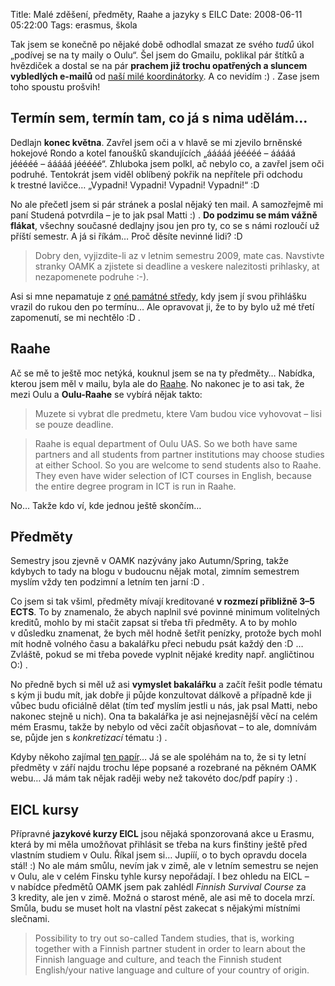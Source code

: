 Title: Malé zděšení, předměty, Raahe a jazyky s EILC
Date: 2008-06-11 05:22:00
Tags: erasmus, škola

Tak jsem se konečně po nějaké době odhodlal smazat ze svého *tudů* úkol „podívej se na ty maily o Oulu“. Šel jsem do Gmailu, poklikal pár štítků a hvězdiček a dostal se na pár **prachem již trochu opatřených a sluncem vybledlých e-mailů** od [naší milé koordinátorky](http://www.fit.vutbr.cz/~studena/). A co nevidím :) . Zase jsem toho spoustu prošvih!

## Termín sem, termín tam, co já s nima udělám…

Dedlajn **konec května**. Zavřel jsem oči a v hlavě se mi zjevilo brněnské hokejové Rondo a kotel fanoušků skandujících „ááááá jééééé – ááááá jééééé – ááááá jééééé“. Zhluboka jsem polkl, ač nebylo co, a zavřel jsem oči podruhé. Tentokrát jsem viděl oblíbený pokřik na nepřítele při odchodu k trestné lavičce… „Vypadni! Vypadni! Vypadni! Vypadni!“ :D

No ale přečetl jsem si pár stránek a poslal nějaký ten mail. A samozřejmě mi paní Studená potvrdila – je to jak psal Matti :) . **Do podzimu se mám vážně flákat**, všechny současné dedlajny jsou jen pro ty, co se s námi rozloučí už příští semestr. A já si říkám… Proč děsíte nevinné lidi? :D

> Dobry den, vyjizdite-li az v letnim semestru 2009, mate cas. Navstivte stranky OAMK a zjistete si deadline a veskere nalezitosti prihlasky, at nezapomenete podruhe :-).

Asi si mne nepamatuje z [oné památné středy](http://honzajavorek.cz/blog/erasmus), kdy jsem jí svou přihlášku vrazil do rukou den po termínu… Ale opravovat ji, že to by bylo už mé třetí zapomenutí, se mi nechtělo
:D .

## Raahe

Ač se mě to ještě moc netýká, kouknul jsem se na ty předměty… Nabídka, kterou jsem měl v mailu, byla ale do [Raahe](http://maps.google.com/maps?f=q&hl=cs&geocode=&q=raahe&sll=49.223844,16.582586&sspn=0.007568,0.017917&ie=UTF8&ll=64.862941,25.114746&spn=0.630033,2.293396&z=9&iwloc=addr). No nakonec je to asi tak, že mezi Oulu a **Oulu-Raahe** se vybírá nějak takto:

> Muzete si vybrat dle predmetu, ktere Vam budou vice vyhovovat – lisi se pouze deadline.

> Raahe is equal department of Oulu UAS. So we both have same partners and all students from partner institutions may choose studies at either School. So you are welcome to send students also to Raahe. They even have wider selection of ICT courses in English, because the entire degree program in ICT is run in Raahe.

No… Takže kdo ví, kde jednou ještě skončím…

## Předměty

Semestry jsou zjevně v OAMK nazývány jako Autumn/Spring, takže kdybych to tady na blogu v budoucnu nějak motal, zimním semestrem myslím vždy ten podzimní a letním ten jarní :D .

Co jsem si tak všiml, předměty mívají kreditované **v rozmezí přibližně 3–5 ECTS**. To by znamenalo, že abych naplnil své povinné minimum volitelných kreditů, mohlo by mi stačit zapsat si třeba tři předměty. A to by mohlo v důsledku znamenat, že bych měl hodně šetřit penízky, protože bych mohl mít hodně volného času a bakalářku přeci nebudu psát každý den :D … Zvláště, pokud se mi třeba povede vyplnit nějaké kredity např. angličtinou O:) .

No předně bych si měl už asi **vymyslet bakalářku** a začít řešit podle tématu s kým ji budu mít, jak dobře ji půjde konzultovat dálkově a případně kde ji vůbec budu oficiálně dělat (tím teď myslím jestli u nás, jak psal Matti, nebo nakonec stejně u nich). Ona ta bakalářka je asi nejnejasnější věcí na celém mém Erasmu, takže by nebylo od věci začít objasňovat – to ale, domnívám se, půjde jen s *konkretizací* tématu :) .

Kdyby někoho zajímal [ten papír](files/courses0809.pdf)… Já se ale spoléhám na to, že si ty letní předměty v září najdu trochu lépe popsané a rozebrané na pěkném OAMK webu… Já mám tak nějak raději weby než takovéto doc/pdf papíry :) .

## EICL kursy

Přípravné **jazykové kurzy EICL** jsou nějaká sponzorovaná akce u Erasmu, která by mi měla umožňovat přihlásit se třeba na kurs finštiny ještě před vlastním studiem v Oulu. Říkal jsem si… Jupííí, o to bych opravdu docela stál! :) No ale mám smůlu, nevím jak v zimě, ale v letním semestru se nejen v Oulu, ale v celém Finsku tyhle kursy nepořádají. I bez ohledu na EICL – v nabídce předmětů OAMK jsem pak zahlédl *Finnish Survival Course* za 3 kredity, ale jen v zimě. Možná o starost méně, ale asi mě to docela mrzí. Smůla, budu se muset holt na vlastní pěst zakecat s nějakými místními slečnami.

> Possibility to try out so-called Tandem studies, that is, working together with a Finnish partner student in order to learn about the Finnish language and culture, and teach the Finnish student English/your native language and culture of your country of origin.
